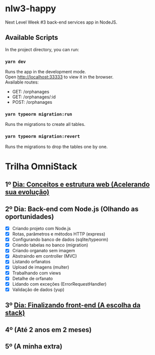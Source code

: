 # nlw3-happy
Next Level Week #3 back-end services app in NodeJS.

## Available Scripts

In the project directory, you can run:

### `yarn dev`

Runs the app in the development mode.<br />
Open [http://localhost:33333](http://localhost:3333) to view it in the browser.<br />
Available routes:<br />
* GET: /orphanages<br />
* GET: /orphanages/:id<br />
* POST: /orphanages<br />

### `yarn typeorm migration:run`

Runs the migrations to create all tables.

### `yarn typeorm migration:revert`

Runs the migrations to drop the tables one by one.

# Trilha OmniStack
## 1º [Dia: Conceitos e estrutura web (Acelerando sua evolução)](https://github.com/FlavioMiyaji/nlw3-happy-web)
## 2º Dia: Back-end com Node.js (Olhando as oportunidades)
* [x] Criando projeto com Node.js
* [x] Rotas, parâmetros e métodos HTTP (express)
* [x] Configurando banco de dados (sqlite/typeorm)
* [x] Criando tabelas no banco (migration)
* [x] Criando organato sem imagem
* [x] Abstraindo em controller (MVC)
* [x] Listando orfanatos
* [x] Upload de imagens (multer)
* [x] Trabalhando com views
* [x] Detalhe de orfanato
* [x] Lidando com exceções (ErrorRequestHandler)
* [x] Validação de dados (yup)
## 3º [Dia: Finalizando front-end (A escolha da stack)](https://github.com/FlavioMiyaji/nlw3-happy-web)
## 4º (Até 2 anos em 2 meses)
## 5º (A minha extra)
